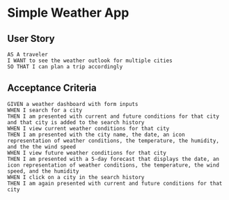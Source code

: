 # Simple Weather App 

## User Story
`AS A traveler`<br />
`I WANT to see the weather outlook for multiple cities`<br />
`SO THAT I can plan a trip accordingly`<br />

## Acceptance Criteria
`GIVEN a weather dashboard with form inputs`<br />
`WHEN I search for a city`<br />
`THEN I am presented with current and future conditions for that city and that city is added to the search history`<br />
`WHEN I view current weather conditions for that city`<br />
`THEN I am presented with the city name, the date, an icon representation of weather conditions, the temperature, the humidity, and the the wind speed`<br />
`WHEN I view future weather conditions for that city`<br />
`THEN I am presented with a 5-day forecast that displays the date, an icon representation of weather conditions, the temperature, the wind speed, and the humidity`<br />
`WHEN I click on a city in the search history`<br />
`THEN I am again presented with current and future conditions for that city`<br />

